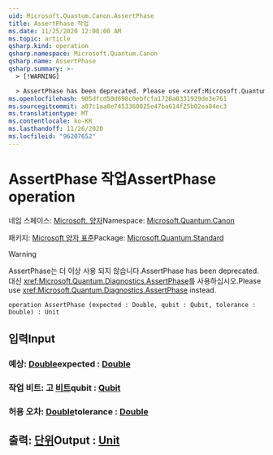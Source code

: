 ```yaml
---
uid: Microsoft.Quantum.Canon.AssertPhase
title: AssertPhase 작업
ms.date: 11/25/2020 12:00:00 AM
ms.topic: article
qsharp.kind: operation
qsharp.namespace: Microsoft.Quantum.Canon
qsharp.name: AssertPhase
qsharp.summary: >-
  > [!WARNING]

  > AssertPhase has been deprecated. Please use <xref:Microsoft.Quantum.Diagnostics.AssertPhase> instead.
ms.openlocfilehash: 905dfcd50d698c0ebfcfa1728a0331929de3e761
ms.sourcegitcommit: a87c1aa8e7453360025e47ba614f25b02ea84ec3
ms.translationtype: MT
ms.contentlocale: ko-KR
ms.lasthandoff: 11/26/2020
ms.locfileid: "96207652"
---
```

# <a name="assertphase-operation"></a><span data-ttu-id="3e402-102">AssertPhase 작업</span><span class="sxs-lookup"><span data-stu-id="3e402-102">AssertPhase operation</span></span>

<span data-ttu-id="3e402-103">네임 스페이스: [Microsoft. 양자](xref:Microsoft.Quantum.Canon)</span><span class="sxs-lookup"><span data-stu-id="3e402-103">Namespace: [Microsoft.Quantum.Canon](xref:Microsoft.Quantum.Canon)</span></span>

<span data-ttu-id="3e402-104">패키지: [Microsoft 양자 표준](https://nuget.org/packages/Microsoft.Quantum.Standard)</span><span class="sxs-lookup"><span data-stu-id="3e402-104">Package: [Microsoft.Quantum.Standard](https://nuget.org/packages/Microsoft.Quantum.Standard)</span></span>


> [!WARNING]
> <span data-ttu-id="3e402-105">AssertPhase는 더 이상 사용 되지 않습니다.</span><span class="sxs-lookup"><span data-stu-id="3e402-105">AssertPhase has been deprecated.</span></span> <span data-ttu-id="3e402-106">대신 <xref:Microsoft.Quantum.Diagnostics.AssertPhase>를 사용하십시오.</span><span class="sxs-lookup"><span data-stu-id="3e402-106">Please use <xref:Microsoft.Quantum.Diagnostics.AssertPhase> instead.</span></span>



```qsharp
operation AssertPhase (expected : Double, qubit : Qubit, tolerance : Double) : Unit
```


## <a name="input"></a><span data-ttu-id="3e402-107">입력</span><span class="sxs-lookup"><span data-stu-id="3e402-107">Input</span></span>

### <a name="expected--double"></a><span data-ttu-id="3e402-108">예상: [Double](xref:microsoft.quantum.lang-ref.double)</span><span class="sxs-lookup"><span data-stu-id="3e402-108">expected : [Double](xref:microsoft.quantum.lang-ref.double)</span></span>




### <a name="qubit--qubit"></a><span data-ttu-id="3e402-109">작업 비트: 고 [비트](xref:microsoft.quantum.lang-ref.qubit)</span><span class="sxs-lookup"><span data-stu-id="3e402-109">qubit : [Qubit](xref:microsoft.quantum.lang-ref.qubit)</span></span>




### <a name="tolerance--double"></a><span data-ttu-id="3e402-110">허용 오차: [Double](xref:microsoft.quantum.lang-ref.double)</span><span class="sxs-lookup"><span data-stu-id="3e402-110">tolerance : [Double](xref:microsoft.quantum.lang-ref.double)</span></span>





## <a name="output--unit"></a><span data-ttu-id="3e402-111">출력: [단위](xref:microsoft.quantum.lang-ref.unit)</span><span class="sxs-lookup"><span data-stu-id="3e402-111">Output : [Unit](xref:microsoft.quantum.lang-ref.unit)</span></span>

